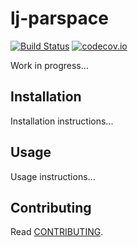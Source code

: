 # lj-parspace

[![Build Status](https://travis-ci.org/mohebifar/lj-parspace.svg?branch=master)](https://travis-ci.org/mohebifar/lj-parspace)
[![codecov.io](https://codecov.io/github/hbetts/orbitalpy/coverage.svg?branch=master)](https://codecov.io/github/mohebifar/lj-parspace?branch=master)

Work in progress...

## Installation

Installation instructions...

## Usage

Usage instructions...

## Contributing

Read [CONTRIBUTING](CONTRIBUTING.md).
